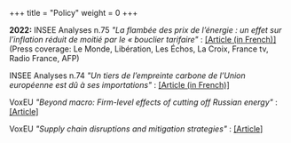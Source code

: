 +++
title = "Policy"
weight = 0
+++


**2022:**
INSEE Analyses n.75 *"La flambée des prix de l’énergie : un effet sur l’inflation réduit de moitié par le « bouclier tarifaire"* : [[Article (in French)]](https://www.insee.fr/fr/statistiques/6524161)(Press coverage: Le Monde, Libération, Les Échos, La Croix, France tv, Radio France, AFP)

INSEE Analyses n.74 *"Un tiers de l’empreinte carbone de l’Union européenne est dû à ses importations"* : [[Article (in French)]](https://www.insee.fr/fr/statistiques/6474294)

VoxEU *"Beyond macro: Firm-level effects of cutting off Russian energy"* : [[Article]](https://voxeu.org/article/firm-level-effects-cutting-russian-energy)

VoxEU *"Supply chain disruptions and mitigation strategies"* : [[Article]](https://voxeu.org/article/supply-chain-disruptions-and-mitigation-strategies)

